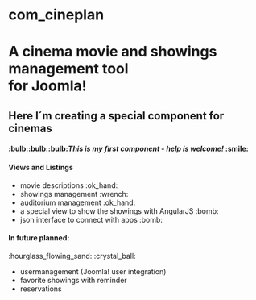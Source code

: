 # com_cineplan
<h1>A cinema movie and showings management tool</br>for Joomla!</h1>
<h2>Here I´m creating a special component for cinemas</h2>
<h4>:bulb::bulb::bulb:<i>This is my first component - help is welcome!</i> :smile:</h4>

<h4>Views and Listings</h4>
<ul>
<li>movie descriptions :ok_hand:</li>
<li>showings management :wrench:</li>
<li>auditorium management :ok_hand:</li>
<li>a special view to show the showings with AngularJS :bomb:</li>
<li>json interface to connect with apps :bomb:</li>
</ul>
<h4>In future planned:</h4>
:hourglass_flowing_sand: :crystal_ball: 
<ul>
<li>usermanagement (Joomla! user integration)</li>
<li>favorite showings with reminder</li>
<li>reservations</li>
</ul>


